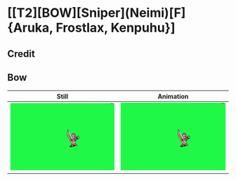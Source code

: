 # [\[T2\]\[BOW\]\[Sniper\]\(Neimi\)\[F\]{Aruka, Frostlax, Kenpuhu}]

## Credit


	
## Bow

| Still | Animation |
| :---: | :-------: |
| ![Bow still](./Bow_000.png) | ![Bow animation](./Bow.gif) |
